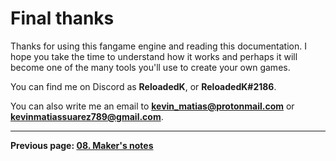 # Final thanks

Thanks for using this fangame engine and reading this documentation. I hope you take the time to understand how it works and perhaps it will become one of the many tools you'll use to create your own games.

You can find me on Discord as **ReloadedK**, or **ReloadedK#2186**.

You can also write me an email to **kevin_matias@protonmail.com** or **kevinmatiassuarez789@gmail.com**.

---

**Previous page: [08. Maker's notes](08_makers_notes.md)**

